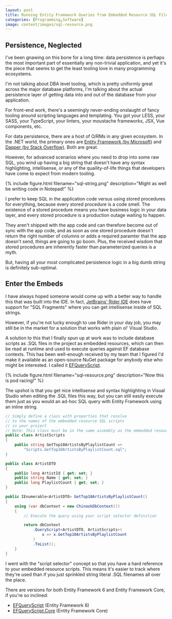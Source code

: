 ```yaml
---
layout: post
title: Running Entity Framework Queries from Embedded Resource SQL Files
categories: [Programming,Software]
image: content/images/sql-resource.png
---
```


## Persistence, Neglected

I've been gnawing on this bone for a long time: data persistence is perhaps the most important part of essentially any non-trivial application, and yet it's the piece that seems to get the least tooling love in many programming ecosystems.

I'm not talking about DBA level tooling, which is pretty uniformly great across the major database platforms, I'm talking about the actual persistence layer of getting data into and out of the database from your application.

For front-end work, there's a seemingly never-ending onslaught of fancy tooling around scripting languages and templating. You got your LESS, your SASS, your TypeScript, your linters, your moustache frameworks, JSX, Vue components, etc.

For data persistence, there are a host of O/RMs in any given ecosystem. In the .NET world, the primary ones are [Entity Framework (by Microsoft)](https://docs.microsoft.com/en-us/aspnet/entity-framework) and [Dapper (by Stack Overflow)](https://github.com/StackExchange/Dapper). Both are great.

However, for advanced scenarios where you need to drop into some raw SQL, you wind up having a big string that doesn't have any syntax highlighting, intellisense, or any of the quaility-of-life things that developers have come to expect from modern tooling.

{% include figure.html filename="sql-string.png" description="Might as well be writing code in Notepad!" %}

I prefer to keep SQL in the application code versus using stored procedures for everything, because every stored procedure is a code smell. The existence of a stored procedure means you have business logic in your data layer, and every stored procedure is a production outage waiting to happen.

They aren't shipped with the app code and can therefore become out of sync with the app code, and as soon as one stored procedure doesn't return the right number of columns or adds a required paramter that the app doesn't send, things are going to go boom. Plus, the received wisdom that stored procedures are inherently faster than parameterized queries is a myth.

But, having all your most complicated persistence logic in a big dumb string is definitely sub-optimal.

## Enter the Embeds

I have always hoped someone would come up with a better way to handle this that was built into the IDE. In fact, [JetBrains' Rider IDE](https://www.jetbrains.com/rider/) does have support for "SQL Fragments" where you can get intellisense inside of SQL strings.

However, if you're not lucky enough to use Rider in your day job, you may still be in the market for a solution that works with plain ol' Visual Studio.

A solution to this that I finally spun up at work was to include database scripts as .SQL files in the project as embedded resources, which can then be read at runtime and used to execute queries against EF database contexts. This has been well-enough received by my team that I figured I'd make it available as an open-source NuGet package for anybody else who might be interested. I called it [EFQueryScript](https://github.com/bradwestness/EFQueryScript).

{% include figure.html filename="sql-resource.png" description="Now this is pod racing!" %}

The upshot is that you get nice intellisense and syntax highlighting in Visual Studio when editing the .SQL files this way, but you can still easily execute them just as you would an ad-hoc SQL query with Entity Framework using an inline string.

```csharp
// Simply define a class with properties that resolve
// to the names of the embedded resource SQL scripts
// in your project
// Note: This class must be in the same assembly as the embedded resources
public class ArtistScripts
{
	public string GetTop10ArtistsByPlaylistCount =>
		"Scripts.GetTop10ArtistsByPlaylistCount.sql";
}

public class ArtistDTO
{
    public long ArtistId { get; set; }
    public string Name { get; set; }
    public long PlaylistCount { get; set; }
}

public IEnumerable<ArtistDTO> GetTop10ArtistsByPlaylistCount()
{
	using (var dbContext = new ChinookDbContext())
	{
		// Execute the query using your script selector definition

		return dbContext
			.QueryScript<ArtistDTO, ArtistScripts>(
                x => x.GetTop10ArtistsByPlaylistCount
            )
			.ToList();
	}
}
```

I went with the "script selector" concept so that you have a hard reference to your embedded resource scripts. This means it's easier to track where they're used than if you just sprinkled string literal .SQL filenames all over the place.

There are versions for both Entity Framework 6 and Entity Framework Core, if you're so inclined:

* [EFQueryScript](https://www.nuget.org/packages/EFQueryScript/) (Entity Framework 6)
* [EFQueryScript.Core](https://www.nuget.org/packages/EFQueryScript.Core/) (Entity Framework Core)